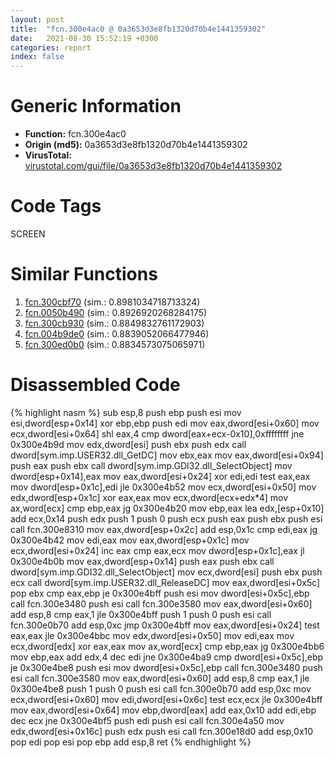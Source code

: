 ```yaml
---
layout: post
title:  "fcn.300e4ac0 @ 0a3653d3e8fb1320d70b4e1441359302"
date:   2021-08-30 15:52:19 +0300
categories: report
index: false
---
```


# Generic Information
- **Function:** fcn.300e4ac0
- **Origin (md5):** 0a3653d3e8fb1320d70b4e1441359302
- **VirusTotal:** [virustotal.com/gui/file/0a3653d3e8fb1320d70b4e1441359302][virustotal_ref]

# Code Tags
<span class="tag" id="SCREEN">SCREEN</span>


# Similar Functions

1. [fcn.300cbf70][similar_1_ref] (sim.: 0.8981034718713324)
2. [fcn.0050b490][similar_2_ref] (sim.: 0.8926920268284175)
3. [fcn.300cb930][similar_3_ref] (sim.: 0.8849832761172903)
4. [fcn.004b9de0][similar_4_ref] (sim.: 0.8839052066477946)
5. [fcn.300ed0b0][similar_5_ref] (sim.: 0.8834573075065971)


# Disassembled Code

{% highlight nasm %}
sub esp,8
push ebp
push esi
mov esi,dword[esp+0x14]
xor ebp,ebp
push edi
mov eax,dword[esi+0x60]
mov ecx,dword[esi+0x64]
shl eax,4
cmp dword[eax+ecx-0x10],0xffffffff
jne 0x300e4b9d
mov edx,dword[esi]
push ebx
push edx
call dword[sym.imp.USER32.dll_GetDC]
mov ebx,eax
mov eax,dword[esi+0x94]
push eax
push ebx
call dword[sym.imp.GDI32.dll_SelectObject]
mov dword[esp+0x14],eax
mov eax,dword[esi+0x24]
xor edi,edi
test eax,eax
mov dword[esp+0x1c],edi
jle 0x300e4b52
mov ecx,dword[esi+0x50]
mov edx,dword[esp+0x1c]
xor eax,eax
mov ecx,dword[ecx+edx*4]
mov ax,word[ecx]
cmp ebp,eax
jg 0x300e4b20
mov ebp,eax
lea edx,[esp+0x10]
add ecx,0x14
push edx
push 1
push 0
push ecx
push eax
push ebx
push esi
call fcn.300e8310
mov eax,dword[esp+0x2c]
add esp,0x1c
cmp edi,eax
jg 0x300e4b42
mov edi,eax
mov eax,dword[esp+0x1c]
mov ecx,dword[esi+0x24]
inc eax
cmp eax,ecx
mov dword[esp+0x1c],eax
jl 0x300e4b0b
mov eax,dword[esp+0x14]
push eax
push ebx
call dword[sym.imp.GDI32.dll_SelectObject]
mov ecx,dword[esi]
push ebx
push ecx
call dword[sym.imp.USER32.dll_ReleaseDC]
mov eax,dword[esi+0x5c]
pop ebx
cmp eax,ebp
je 0x300e4bff
push esi
mov dword[esi+0x5c],ebp
call fcn.300e3480
push esi
call fcn.300e3580
mov eax,dword[esi+0x60]
add esp,8
cmp eax,1
jle 0x300e4bff
push 1
push 0
push esi
call fcn.300e0b70
add esp,0xc
jmp 0x300e4bff
mov eax,dword[esi+0x24]
test eax,eax
jle 0x300e4bbc
mov edx,dword[esi+0x50]
mov edi,eax
mov ecx,dword[edx]
xor eax,eax
mov ax,word[ecx]
cmp ebp,eax
jg 0x300e4bb6
mov ebp,eax
add edx,4
dec edi
jne 0x300e4ba9
cmp dword[esi+0x5c],ebp
je 0x300e4be8
push esi
mov dword[esi+0x5c],ebp
call fcn.300e3480
push esi
call fcn.300e3580
mov eax,dword[esi+0x60]
add esp,8
cmp eax,1
jle 0x300e4be8
push 1
push 0
push esi
call fcn.300e0b70
add esp,0xc
mov ecx,dword[esi+0x60]
mov edi,dword[esi+0x6c]
test ecx,ecx
jle 0x300e4bff
mov eax,dword[esi+0x64]
mov ebp,dword[eax]
add eax,0x10
add edi,ebp
dec ecx
jne 0x300e4bf5
push edi
push esi
call fcn.300e4a50
mov edx,dword[esi+0x16c]
push edx
push esi
call fcn.300e18d0
add esp,0x10
pop edi
pop esi
pop ebp
add esp,8
ret 
{% endhighlight %}


[similar_1_ref]: /report/fcn.300cbf70@0a3653d3e8fb1320d70b4e1441359302
[similar_2_ref]: /report/fcn.0050b490@17d73cbafe6dd96dd6f2291fab06fbb5
[similar_3_ref]: /report/fcn.300cb930@0a3653d3e8fb1320d70b4e1441359302
[similar_4_ref]: /report/fcn.004b9de0@1160595edb203a63cb2ca3ce2ff04f47
[similar_5_ref]: /report/fcn.300ed0b0@0a3653d3e8fb1320d70b4e1441359302
[virustotal_ref]: https://www.virustotal.com/gui/file/0a3653d3e8fb1320d70b4e1441359302
